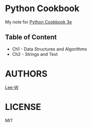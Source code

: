# Python Cookbook
My note for [Python Cookbook 3e](http://shop.oreilly.com/product/0636920027072.do)

## Table of Content

- Ch1 - Data Structures and Algorithms
- Ch2 - Strings and Text

# AUTHORS
[Lee-W](https://github.com/Lee-W/)

# LICENSE
MIT
